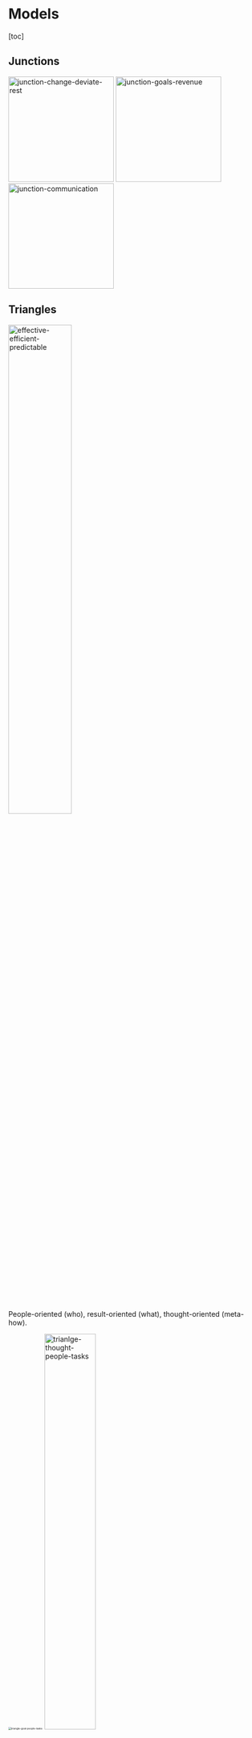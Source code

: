 # Models

[toc]

## Junctions

<img src="img/junction-change-deviate-rest.png" alt="junction-change-deviate-rest" style="height:15em;" />   <img src="img/junction-goals-revenue.png" alt="junction-goals-revenue" style="height:15em;" />   <img src="img/junction-communication.png" alt="junction-communication" style="height:15em;" />





## Triangles

<img src="img/effective-efficient-predictable.png" alt="effective-efficient-predictable" style="width:50%;" />

People-oriented (who), result-oriented (what), thought-oriented (meta-how).

<img src="img/triangle-goal-people-tasks.png" alt="triangle-goal-people-tasks" style="zoom:35%;" />  <img src="img/trianlge-thought-people-tasks.png" alt="trianlge-thought-people-tasks" style="width:45%;" />



<img src="img/culture-principle-process.png" alt="culture-principle-process" style="width:50%;" />

<img src="img/change-management.png" alt="change-management" style="width:30%;" />



### Communication

<img src="img/communication-triangle.png" alt="communication-triangle" style="width:40%;" />



Experience

<img src="img/thoughts-feelings-behaviour.png" alt="thoughts-feelings-behaviour" style="width:60%;" />



<img src="img/communication-pyramid.png" alt="communication-pyramid" style="width:80%;" />



## Quadrants

### Psychology

Psychological needs

<img src="img/psychological-needs.png" alt="psychological-needs" style="width:60%;" />

Pleasantness and activation

<img src="img/psychology-pleasant-activation.png" alt="psychology-pleasant-activation" style="width:60%;" />



Personality

<img src="img/personality-blue-red-yellow-green.png" alt="personality-blue-red-yellow-green" style="width:60%;" />

<img src="img/quadrant-personality-examiner-charmer.png" alt="quadrant-personality-examiner-charmer" style="width:60%;" />

<img src="img/personality-achievement-harmony.png" alt="personality-achievement-harmony" style="width:60%;" />

<img src="img/quadrant-objective-social.png" alt="quadrant-objective-social" style="width:70%;" />



Confidence, trust, reputation

<img src="img/quadrants-trust-reputation.png" alt="quadrants-trust-reputation" style="width:80%;" />

## Venn Diagrams

<img src="img/valuable-usable-feasible.png" alt="valuable-usable-feasible" style="width:40%;" />



<img src="img/product-production-capability.png" alt="product-production-capability" style="width:55%;" />



## Product

Outcome & impact

<img src="img/production-outcome.png" alt="production-outcome" style="height:5em;" />

<img src="img/output-outcome-impact.png" alt="output-outcome-impact" style="width:80%;" />

Focus

 <img src="img/junction-goals-revenue.png" alt="junction-goals-revenue" style="height:15em;" />



  <img src="img/change-management.png" alt="change-management" style="width:30%;" />          <img src="img/growth-and-value.png" alt="growth-and-value" style="width:50%;" />



Scope

<img src="img/scope-time-cost.png" alt="scope-time-cost" style="width:40%;" />   <img src="img/effective-efficient-predictable.png" alt="effective-efficient-predictable" style="width:50%;" />



Roles

<img src="img/valuable-usable-feasible.png" alt="valuable-usable-feasible" style="width:40%;" />



<img src="img/product-production-capability.png" alt="product-production-capability" style="width:55%;" />
